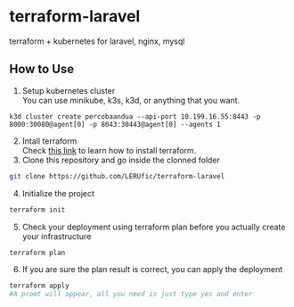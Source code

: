 # terraform-laravel
terraform + kubernetes for laravel, nginx, mysql

## How to Use
1. Setup kubernetes cluster  
You can use minikube, k3s, k3d, or anything that you want.
```
k3d cluster create percobaandua --api-port 10.199.16.55:8443 -p 8000:30080@agent[0] -p 8043:30443@agent[0] --agents 1
```
2. Intall terraform  
Check [this link](https://learn.hashicorp.com/terraform/getting-started/install.html) to learn how to install terraform.
3. Clone this repository and go inside the clonned folder  
  ```bash
  git clone https://github.com/LERUfic/terraform-laravel
  ```
4. Initialize the project  
  ```bash
  terraform init
  ```
5. Check your deployment using terraform plan before you actually create your infrastructure  
  ```bash
  terraform plan
  ```
6. If you are sure the plan result is correct, you can apply the deployment  
  ```bash
  terraform apply
  #A promt will appear, all you need is just type yes and enter
  ```
